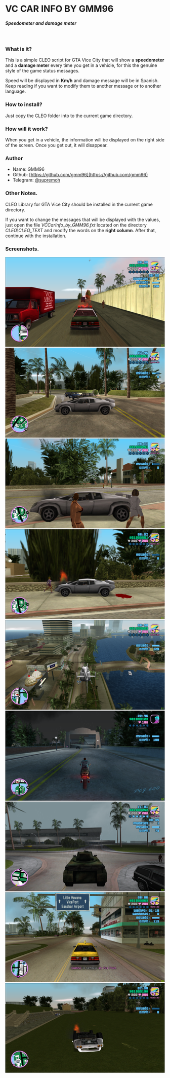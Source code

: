 # VC CAR INFO BY GMM96
##### Speedometer and damage meter
&nbsp;

### What is it?
This is a simple CLEO script for GTA Vice City that will show a **speedometer** and a **damage meter** every time you get in a vehicle, for this the genuine style of the game status messages.

Speed will be displayed in **Km/h** and damage message will be in Spanish. Keep reading if you want to modify them to another message or to another language.

### How to install?
Just copy the CLEO folder into to the current game directory.

### How will it work?
When you get in a vehicle, the information will be displayed on the right side of the screen. Once you get out, it will disappear.

### Author
- Name: GMM96
- Github: [https://github.com/gmm96](https://github.com/gmm96)
- Telegram: [@supremoh](https://t.me/supremoh)

### Other Notes.
CLEO Library for GTA Vice City should be installed in the current game directory.

If you want to change the messages that will be displayed with the values, just open the file *VCCarInfo_by_GMM96.fxt* located on the directory *CLEO\CLEO_TEXT* and modify the words on the **right column**. After that, continue with the installation.

### Screenshots.

![1](https://raw.githubusercontent.com/gmm96/GTA-Vice-City-CAR-INFO/main/Screenshots/1.png)
![2](https://raw.githubusercontent.com/gmm96/GTA-Vice-City-CAR-INFO/main/Screenshots/2.png)
![3](https://raw.githubusercontent.com/gmm96/GTA-Vice-City-CAR-INFO/main/Screenshots/3.png)
![4](https://raw.githubusercontent.com/gmm96/GTA-Vice-City-CAR-INFO/main/Screenshots/4.png)
![5](https://raw.githubusercontent.com/gmm96/GTA-Vice-City-CAR-INFO/main/Screenshots/5.png)
![6](https://raw.githubusercontent.com/gmm96/GTA-Vice-City-CAR-INFO/main/Screenshots/6.png)
![7](https://raw.githubusercontent.com/gmm96/GTA-Vice-City-CAR-INFO/main/Screenshots/7.png)
![8](https://raw.githubusercontent.com/gmm96/GTA-Vice-City-CAR-INFO/main/Screenshots/8.png)
![9](https://raw.githubusercontent.com/gmm96/GTA-Vice-City-CAR-INFO/main/Screenshots/9.png)

